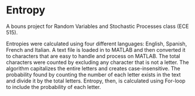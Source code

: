 # Entropy
A bouns project for Random Variables and Stochastic Processes class (ECE 515). 

Entropies were calculated using four different languages: English, Spanish, French and Italian. A text file is loaded in to MATLAB and then converted it to characters that are easy to handle and process on MATLAB. The total characters were counted by excluding any character that is not a letter. The algorithm capitalizes the entire letters and creates case-insensitive. The probability found by counting the number of each letter exists in the text and divide it by the total letters. Entropy, then, is calculated using For-loop to include the probability of each letter.


